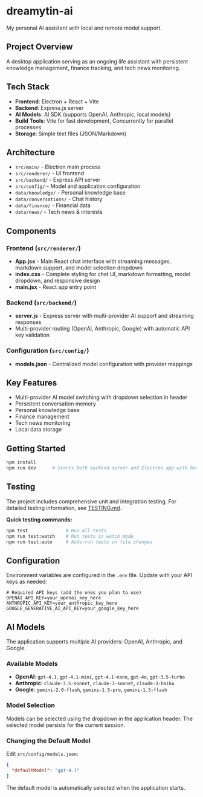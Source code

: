 # dreamytin-ai
My personal AI assistant with local and remote model support.

## Project Overview
A desktop application serving as an ongoing life assistant with persistent knowledge management, finance tracking, and tech news monitoring.

## Tech Stack
- **Frontend**: Electron + React + Vite
- **Backend**: Express.js server
- **AI Models**: AI SDK (supports OpenAI, Anthropic, local models)
- **Build Tools**: Vite for fast development, Concurrently for parallel processes
- **Storage**: Simple text files (JSON/Markdown)

## Architecture
- `src/main/` - Electron main process
- `src/renderer/` - UI frontend
- `src/backend/` - Express API server
- `src/config/` - Model and application configuration
- `data/knowledge/` - Personal knowledge base
- `data/conversations/` - Chat history
- `data/finance/` - Financial data
- `data/news/` - Tech news & interests

## Components

### Frontend (`src/renderer/`)
- **App.jsx** - Main React chat interface with streaming messages, markdown support, and model selection dropdown
- **index.css** - Complete styling for chat UI, markdown formatting, model dropdown, and responsive design
- **main.jsx** - React app entry point

### Backend (`src/backend/`)
- **server.js** - Express server with multi-provider AI support and streaming responses
- Multi-provider routing (OpenAI, Anthropic, Google) with automatic API key validation

### Configuration (`src/config/`)
- **models.json** - Centralized model configuration with provider mappings

## Key Features
- Multi-provider AI model switching with dropdown selection in header
- Persistent conversation memory
- Personal knowledge base
- Finance management
- Tech news monitoring
- Local data storage

## Getting Started
```bash
npm install
npm run dev      # Starts both backend server and Electron app with hot reloading
```

## Testing
The project includes comprehensive unit and integration testing. For detailed testing information, see [TESTING.md](./TESTING.md).

**Quick testing commands:**
```bash
npm test              # Run all tests
npm run test:watch    # Run tests in watch mode
npm run test:auto     # Auto-run tests on file changes
```

## Configuration
Environment variables are configured in the `.env` file. Update with your API keys as needed:

```env
# Required API keys (add the ones you plan to use)
OPENAI_API_KEY=your_openai_key_here
ANTHROPIC_API_KEY=your_anthropic_key_here  
GOOGLE_GENERATIVE_AI_API_KEY=your_google_key_here
```

## AI Models
The application supports multiple AI providers: OpenAI, Anthropic, and Google.

### Available Models
- **OpenAI**: `gpt-4.1`, `gpt-4.1-mini`, `gpt-4.1-nano`, `gpt-4o`, `gpt-3.5-turbo`
- **Anthropic**: `claude-3.5-sonnet`, `claude-3-sonnet`, `claude-3-haiku`  
- **Google**: `gemini-2.0-flash`, `gemini-1.5-pro`, `gemini-1.5-flash`

### Model Selection
Models can be selected using the dropdown in the application header. The selected model persists for the current session.

### Changing the Default Model
Edit `src/config/models.json`:

```json
{
  "defaultModel": "gpt-4.1"
}
```

The default model is automatically selected when the application starts.
